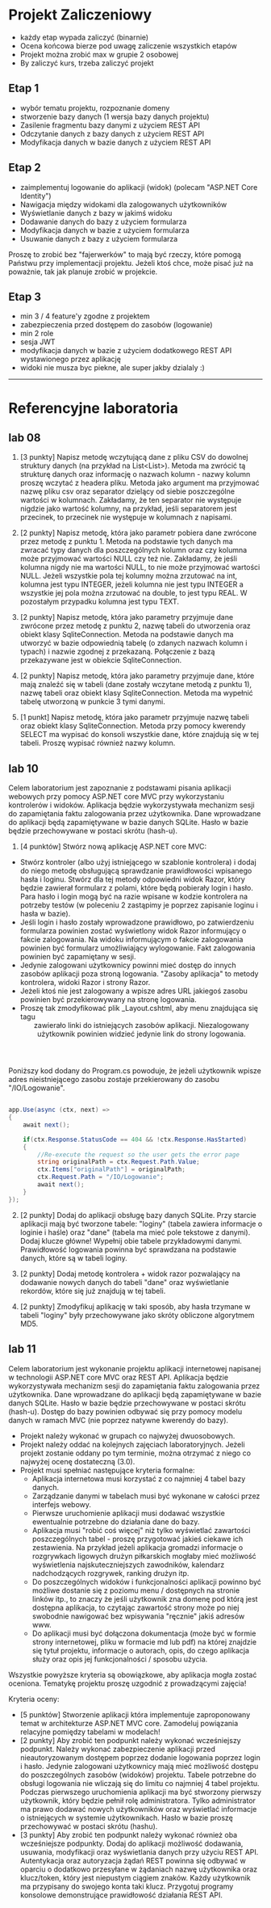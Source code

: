 # Projekt Zaliczeniowy

- każdy etap wypada zaliczyć (binarnie)
- Ocena końcowa bierze pod uwagę zaliczenie wszystkich etapów
- Projekt można zrobić max w grupie 2 osobowej
- By zaliczyć kurs, trzeba zaliczyć projekt

## Etap 1

- wybór tematu projektu, rozpoznanie domeny
- stworzenie bazy danych (1 wersja bazy danych projektu)
- Zasilenie fragmentu bazy danymi z użyciem REST API
- Odczytanie danych z bazy danych z użyciem REST API
- Modyfikacja danych w bazie danych z użyciem REST API

## Etap 2

- zaimplementuj logowanie do aplikacji (widok) (polecam "ASP.NET Core Identity")
- Nawigacja między widokami dla zalogowanych użytkowników
- Wyświetlanie danych z bazy w jakimś widoku
- Dodawanie danych do bazy z użyciem formularza
- Modyfikacja danych w bazie z użyciem formularza
- Usuwanie danych z bazy z użyciem formularza

Proszę to zrobić bez "fajerwerków" to mają być rzeczy, które pomogą Państwu przy implementacji projektu.
Jeżeli ktoś chce, może pisać już na poważnie, tak jak planuje zrobić w projekcie.

## Etap 3

- min 3 / 4 feature'y zgodne z projektem
- zabezpieczenia przed dostępem do zasobów (logowanie)
- min 2 role
- sesja JWT
- modyfikacja danych w bazie z użyciem dodatkowego REST API wystawionego przez aplikację
- widoki nie musza byc piekne, ale super jakby dzialaly :)

---

# Referencyjne laboratoria

## lab 08

1. [3 punkty] Napisz metodę wczytującą dane z pliku CSV do dowolnej struktury danych (na przykład na List<List<String>>). Metoda ma zwrócić tą strukturę danych oraz informację o nazwach kolumn - nazwy kolumn proszę wczytać z headera pliku. Metoda jako argument ma przyjmować nazwę pliku csv oraz separator dzielący od siebie poszczególne wartości w kolumnach. Zakładamy, że ten separator nie występuje nigdzie jako wartość kolumny, na przykład, jeśli separatorem jest przecinek, to przecinek nie występuje w kolumnach z napisami.

2. [2 punkty] Napisz metodę, która jako parametr pobiera dane zwrócone przez metodę z punktu 1. Metoda na podstawie tych danych ma zwracać typy danych dla poszczególnych kolumn oraz czy kolumna może przyjmować wartości NULL czy też nie. Zakładamy, że jeśli kolumna nigdy nie ma wartości NULL, to nie może przyjmować wartości NULL. Jeżeli wszystkie pola tej kolumny można zrzutować na int, kolumna jest typu INTEGER, jeżeli kolumna nie jest typu INTEGER a wszystkie jej pola można zrzutować na double, to jest typu REAL. W pozostałym przypadku kolumna jest typu TEXT.

3. [2 punkty] Napisz metodę, która jako parametry przyjmuje dane zwrócone przez metodę z punktu 2, nazwę tabeli do utworzenia oraz obiekt klasy SqliteConnection. Metoda na podstawie danych ma utworzyć w bazie odpowiednią tabelę (o zdanych nazwach kolumn i typach) i nazwie zgodnej z przekazaną. Połączenie z bazą przekazywane jest w obiekcie SqliteConnection.

4. [2 punkty] Napisz metodę, która jako parametry przyjmuje dane, które mają znaleźć się w tabeli (dane zostały wczytane metodą z punktu 1), nazwę tabeli oraz obiekt klasy SqliteConnection. Metoda ma wypełnić tabelę utworzoną w punkcie 3 tymi danymi.

5. [1 punkt] Napisz metodę, która jako parametr przyjmuje nazwę tabeli oraz obiekt klasy SqliteConnection. Metoda przy pomocy kwerendy SELECT ma wypisać do konsoli wszystkie dane, które znajdują się w tej tabeli. Proszę wypisać również nazwy kolumn.

## lab 10

Celem laboratorium jest zapoznanie z podstawami pisania aplikacji webowych przy pomocy ASP.NET core MVC przy wykorzystaniu kontrolerów i widoków. Aplikacja będzie wykorzystywała mechanizm sesji do zapamiętania faktu zalogowania przez użytkownika. Dane wprowadzane do aplikacji będą zapamiętywane w bazie danych SQLite. Hasło w bazie będzie przechowywane w postaci skrótu (hash-u).

1. [4 punktów] Stwórz nową aplikację ASP.NET core MVC:
- Stwórz kontroler (albo użyj istniejącego w szablonie kontrolera) i dodaj do niego metodę obsługującą sprawdzanie prawidłowości wpisanego hasła i loginu. Stwórz dla tej metody odpowiedni widok Razor, który będzie zawierał formularz z polami, które będą pobierały login i hasło. Para hasło i login mogą być na razie wpisane w kodzie kontrolera na potrzeby testów (w poleceniu 2 zastąpimy je poprzez zapisanie loginu i hasła w bazie). 
- Jeśli login i hasło zostały wprowadzone prawidłowo, po zatwierdzeniu formularza powinien zostać wyświetlony widok Razor informujący o fakcie zalogowania. Na widoku informującym o fakcie zalogowania powinien być formularz umożliwiający wylogowanie. Fakt zalogowania powinien być zapamiętany w sesji. 
- Jedynie zalogowani użytkownicy powinni mieć dostęp do innych zasobów aplikacji poza stroną logowania. "Zasoby aplikacja" to metody kontrolera, widoki Razor i strony Razor. 
- Jeżeli ktoś nie jest zalogowany a wpisze adres URL jakiegoś zasobu powinien być przekierowywany na stronę logowania.
- Proszę tak zmodyfikować plik _Layout.cshtml, aby menu znajdująca się tagu <header> zawierało linki do istniejących zasobów aplikacji. Niezalogowany użytkownik powinien widzieć jedynie link do strony logowania.

Poniższy kod dodany do Program.cs powoduje, że jeżeli użytkownik wpisze adres nieistniejącego zasobu zostaje przekierowany do zasobu "/IO/Logowanie".

```cs

app.Use(async (ctx, next) =>
{
    await next();

    if(ctx.Response.StatusCode == 404 && !ctx.Response.HasStarted)
    {
        //Re-execute the request so the user gets the error page
        string originalPath = ctx.Request.Path.Value;
        ctx.Items["originalPath"] = originalPath;
        ctx.Request.Path = "/IO/Logowanie";
        await next();
    }
});

```

2. [2 punkty] Dodaj do aplikacji obsługę bazy danych SQLite. Przy starcie aplikacji mają być tworzone tabele: "loginy" (tabela zawiera informacje o loginie i haśle) oraz "dane" (tabela ma mieć pole tekstowe z danymi). Dodaj klucze główne! Wypełnij obie tabele przykładowymi danymi. Prawidłowość logowania powinna być sprawdzana na podstawie danych, które są w tabeli loginy.

3. [2 punkty] Dodaj metodę kontrolera + widok razor pozwalający na dodawanie nowych danych do tabeli "dane" oraz wyświetlanie rekordów, które się już znajdują w tej tabeli.

4. [2 punkty] Zmodyfikuj aplikację w taki sposób, aby hasła trzymane w tabeli "loginy" były przechowywane jako skróty obliczone algorytmem MD5.

## lab 11

Celem laboratorium jest wykonanie projektu aplikacji internetowej napisanej w technologii ASP.NET core MVC oraz REST API. Aplikacja będzie wykorzystywała mechanizm sesji do zapamiętania faktu zalogowania przez użytkownika. Dane wprowadzane do aplikacji będą zapamiętywane w bazie danych SQLite. Hasło w bazie będzie przechowywane w postaci skrótu (hash-u). Dostęp do bazy powinien odbywać się przy pomocy modelu danych w ramach MVC (nie poprzez natywne kwerendy do bazy).

- Projekt należy wykonać w grupach co najwyżej dwuosobowych.
- Projekt należy oddać na kolejnych zajęciach laboratoryjnych. Jeżeli projekt zostanie oddany po tym terminie, można otrzymać z niego co najwyżej ocenę dostateczną (3.0).
- Projekt musi spełniać następujące kryteria formalne:
    - Aplikacja internetowa musi korzystać z co najmniej 4 tabel bazy danych.
    - Zarządzanie danymi w tabelach musi być wykonane w całości przez interfejs webowy.
    - Pierwsze uruchomienie aplikacji musi dodawać wszystkie ewentualnie potrzebne do działania dane do bazy.
    - Aplikacja musi "robić coś więcej" niż tylko wyświetlać zawartości poszczególnych tabel - proszę przygotować jakieś ciekawe ich zestawienia. Na przykład jeżeli aplikacja gromadzi informacje o rozgrywkach ligowych drużyn piłkarskich mogłaby mieć możliwość wyświetlenia najskuteczniejszych zawodników, kalendarz nadchodzących rozgrywek, ranking drużyn itp.
    - Do poszczególnych widoków i funkcjonalności aplikacji powinno być możliwe dostanie się z poziomu menu / dostępnych na stronie linków itp., to znaczy że jeśli użytkownik zna domenę pod którą jest dostępna aplikacja, to czytając zawartość strony może po niej swobodnie nawigować bez wpisywania "ręcznie" jakiś adresów www.
    - Do aplikacji musi być dołączona dokumentacja (może być w formie strony internetowej, pliku w formacie md lub pdf) na której znajdzie się tytuł projektu, informacje o autorach, opis, do czego aplikacja służy oraz opis jej funkcjonalności / sposobu użycia. 

Wszystkie powyższe kryteria są obowiązkowe, aby aplikacja mogła zostać oceniona. Tematykę projektu proszę uzgodnić z prowadzącymi zajęcia!

Kryteria oceny:
- [5 punktów] Stworzenie aplikacji która implementuje zaproponowany temat w architekturze ASP.NET MVC core. Zamodeluj powiązania relacyjne pomiędzy tabelami w modelach!
- [2 punkty] Aby zrobić ten podpunkt należy wykonać wcześniejszy podpunkt. Należy wykonać zabezpieczenie aplikacji przed nieautoryzowanym dostępem poprzez dodanie logowania poprzez login i hasło. Jedynie zalogowani użytkownicy mają mieć możliwość dostępu do poszczególnych zasobów (widoków) projektu. Tabele potrzebne do obsługi logowania nie wliczają się do limitu co najmniej 4 tabel projektu. Podczas pierwszego uruchomienia aplikacji ma być stworzony pierwszy użytkownik, który będzie pełnił rolę administratora. Tylko administrator ma prawo dodawać nowych użytkowników oraz wyświetlać informacje o istniejących w systemie użytkownikach. Hasło w bazie proszę przechowywać w postaci skrótu (hashu).
- [3 punkty] Aby zrobić ten podpunkt należy wykonać również oba wcześniejsze podpunkty. Dodaj do aplikacji możliwość dodawania, usuwania, modyfikacji oraz wyświetlania danych przy użyciu REST API. Autentykacja oraz autoryzacja żądań REST powinna się odbywać w oparciu o dodatkowo przesyłane w żądaniach nazwę użytkownika oraz klucz/token, który jest niepustym ciągiem znaków. Każdy użytkownik ma przypisany do swojego konta taki klucz. Przygotuj programy konsolowe demonstrujące prawidłowość działania REST API.